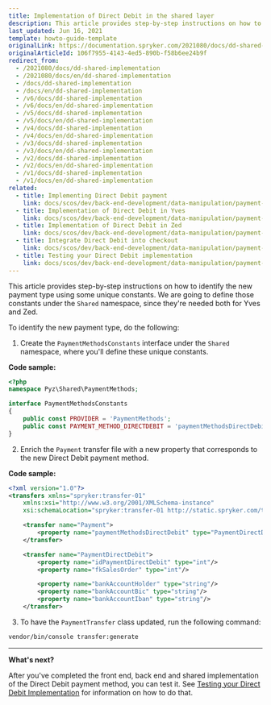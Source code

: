 ```yaml
---
title: Implementation of Direct Debit in the shared layer
description: This article provides step-by-step instructions on how to identify the new payment type using some unique constants.
last_updated: Jun 16, 2021
template: howto-guide-template
originalLink: https://documentation.spryker.com/2021080/docs/dd-shared-implementation
originalArticleId: 106f7955-4143-4ed5-890b-f58b6ee24b9f
redirect_from:
  - /2021080/docs/dd-shared-implementation
  - /2021080/docs/en/dd-shared-implementation
  - /docs/dd-shared-implementation
  - /docs/en/dd-shared-implementation
  - /v6/docs/dd-shared-implementation
  - /v6/docs/en/dd-shared-implementation
  - /v5/docs/dd-shared-implementation
  - /v5/docs/en/dd-shared-implementation
  - /v4/docs/dd-shared-implementation
  - /v4/docs/en/dd-shared-implementation
  - /v3/docs/dd-shared-implementation
  - /v3/docs/en/dd-shared-implementation
  - /v2/docs/dd-shared-implementation
  - /v2/docs/en/dd-shared-implementation
  - /v1/docs/dd-shared-implementation
  - /v1/docs/en/dd-shared-implementation
related:
  - title: Implementing Direct Debit payment
    link: docs/scos/dev/back-end-development/data-manipulation/payment-methods/direct-debit-example-implementation/implementing-direct-debit-payment.html
  - title: Implementation of Direct Debit in Yves
    link: docs/scos/dev/back-end-development/data-manipulation/payment-methods/direct-debit-example-implementation/implementation-of-direct-debit-in-yves.html
  - title: Implementation of Direct Debit in Zed
    link: docs/scos/dev/back-end-development/data-manipulation/payment-methods/direct-debit-example-implementation/implementation-of-direct-debit-in-zed.html
  - title: Integrate Direct Debit into checkout
    link: docs/scos/dev/back-end-development/data-manipulation/payment-methods/direct-debit-example-implementation/integrate-direct-debit-into-checkout.html
  - title: Testing your Direct Debit implementation
    link: docs/scos/dev/back-end-development/data-manipulation/payment-methods/direct-debit-example-implementation/testing-your-direct-debit-implementation.html
---
```


This article provides step-by-step instructions on how to identify the new payment type using some unique constants. We are going to define those constants under the `Shared` namespace, since they're needed both for Yves and Zed.

To identify the new payment type, do the following:

1. Create the `PaymentMethodsConstants` interface under the `Shared` namespace, where you'll define these unique constants.

**Code sample:**

```php
<?php
namespace Pyz\Shared\PaymentMethods;

interface PaymentMethodsConstants
{
	public const PROVIDER = 'PaymentMethods';
	public const PAYMENT_METHOD_DIRECTDEBIT = 'paymentMethodsDirectDebit';
}
```

2. Enrich the `Payment` transfer file with a new property that corresponds to the new Direct Debit payment method.

**Code sample:**

```xml
<?xml version="1.0"?>
<transfers xmlns="spryker:transfer-01"
    xmlns:xsi="http://www.w3.org/2001/XMLSchema-instance"
    xsi:schemaLocation="spryker:transfer-01 http://static.spryker.com/transfer-01.xsd">

    <transfer name="Payment">
        <property name="paymentMethodsDirectDebit" type="PaymentDirectDebit"/>
    </transfer>

    <transfer name="PaymentDirectDebit">
        <property name="idPaymentDirectDebit" type="int"/>
        <property name="fkSalesOrder" type="int"/>

        <property name="bankAccountHolder" type="string"/>
        <property name="bankAccountBic" type="string"/>
        <property name="bankAccountIban" type="string"/>
    </transfer>
```

3. To have the `PaymentTransfer` class updated, run the following command:

```bash
vendor/bin/console transfer:generate
```

***
**What's next?**

After you've completed the front end, back end and shared implementation of the Direct Debit payment method, you can test it. See [Testing your Direct Debit Implementation](/docs/scos/dev/back-end-development/data-manipulation/payment-methods/direct-debit-example-implementation/testing-your-direct-debit-implementation.html) for information on how to do that.
